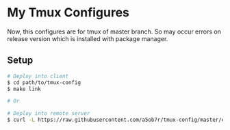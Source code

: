 # My Tmux Configures

Now, this configures are for tmux of master branch. So may occur errors on
release version which is installed with package manager.

## Setup

```sh
# Deploy into client
$ cd path/to/tmux-config
$ make link

# Or

# Deploy into remote server
$ curl -L https://raw.githubusercontent.com/a5ob7r/tmux-config/master/etc/deploy.sh | bash
```
